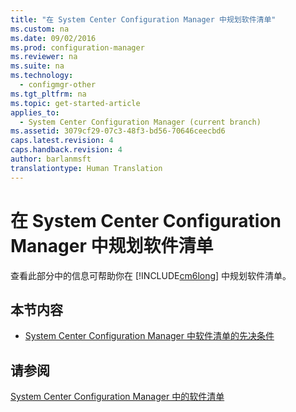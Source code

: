 ```yaml
---
title: "在 System Center Configuration Manager 中规划软件清单"
ms.custom: na
ms.date: 09/02/2016
ms.prod: configuration-manager
ms.reviewer: na
ms.suite: na
ms.technology: 
  - configmgr-other
ms.tgt_pltfrm: na
ms.topic: get-started-article
applies_to: 
  - System Center Configuration Manager (current branch)
ms.assetid: 3079cf29-07c3-48f3-bd56-70646ceecbd6
caps.latest.revision: 4
caps.handback.revision: 4
author: barlanmsft
translationtype: Human Translation
---
```

# 在 System Center Configuration Manager 中规划软件清单
查看此部分中的信息可帮助你在 [!INCLUDE[cm6long](../LocTest/includes/cm6long_md.md)] 中规划软件清单。  
  
## 本节内容  
  
-   [System Center Configuration Manager 中软件清单的先决条件](../LocTest/Prerequisites-for-software-inventory-in-System-Center-Configuration-Manager.md)  
  
## 请参阅  
 [System Center Configuration Manager 中的软件清单](../LocTest/Software-inventory-in-System-Center-Configuration-Manager.md)